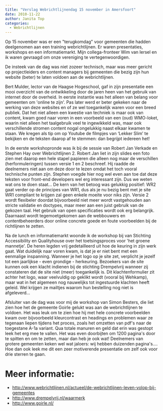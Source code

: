 ```yaml
---
title: "Verslag Webrichtlijnendag 15 november in Amersfoort"
date: 2010-11-22
author: Janita Top
categories: 
  - Webrichtlijnen
---
```

Op 15 november was er een "terugkomdag" voor gemeenten die hadden deelgenomen aan een training webrichtlijnen. Er waren presentaties, workshops en een informatiemarkt. Mijn collega-fronteer Wim van Iersel en ik waren gevraagd om onze vereniging te vertegenwoordigen.

De insteek van de dag was niet zozeer technisch, maar was meer gericht op projectleiders en content managers bij gemeenten die bezig zijn hun website (beter) te laten voldoen aan de webrichtlijnen.

Bert Mulder, lector van de Haagse Hogeschool, gaf in zijn presentatie een mooi overzicht van de ontwikkeling door de jaren heen van het gebruik van internet door de overheid. In eerste instantie was het alleen van belang voor gemeenten om 'online te zijn'. Pas later werd er beter gekeken naar de werking van deze websites en of ze wel toegankelijk waren voor een breed publiek.
Dat het niet alleen een kwestie van techniek is maar ook van content, kwam goed naar voren in een voorbeeld van een (oud) WMO-loket, waarin niet alleen het taalgebruik veel te ingewikkeld was, maar ook verschillende stromen content nogal ongelukkig naast elkaar kwamen te staan.  We kregen als tip om op Youtube de filmpjes van ‘Lekker Slim’ te bekijken en de teksten daarop af te stemmen: dan begrijpt iedereen het!

In de eerste workshopronde was ik bij de sessie van Robert Jan Verkade en Stephen Hay over Webrichtlijnen 2. Robert Jan liet in zijn slides een foto zien met daarop een hele stapel papieren die alleen nog maar de verschillen (herformuleringen) tussen versie 1 en 2 beschreef. Hij raadde de deelnemers niet aan om deze door te lezen omdat het toch vooral technische punten zijn. Stephen voegde hier nog wel even aan toe dat deze teksten voor front-end developers wel erg interessant zijn.  Dus we weten wat ons te doen staat...
De kern van het betoog was gelukkig positief: WR2 gaat verder op de principes van WR1, dus als je nu bezig bent met je site WR1 compliant te krijgen zal geen enkele moeite voor niks zijn. Versie 2 wordt flexibeler doordat bijvoorbeeld niet meer wordt vastgehouden aan stricte validatie en doctypes, maar meer aan een juist gebruik van de gekozen taal. Het gebruik van open specificaties wordt ook erg belangrijk. Daarnaast wordt tegemoetgekomen aan de webbouwers en contentbeheerders door online concrete goede en foute voorbeelden bij de richtlijnen te zetten.

Na de lunch en informatiemarkt woonde ik de workshop bij van Stichting Accessibility en Qualityhouse over het toetsingsproces voor 'het groene mannetje'. De heren legden vrij gedetailleerd uit hoe de keuring in zijn werk gaat. Wat duidelijk naar voren kwam, is dat je er niet bent met een eenmalige inspanning. Wanneer je het logo op je site zet, verplicht je jezelf tot een jaarlijkse - even grondige - herkeuring. Bezoekers van de site kunnen ook een klacht indienen bij de stichting Drempelvrij wanneer zij constateren dat de site niet (meer) toegankelijk is. Dit klachtenformulier zit achter het logo, waar veelvuldig op geklikt wordt (vooral bij Wehkamp), maar wat in het algemeen nog nauwelijks tot ingestuurde klachten heeft geleid. Wel krijgen ze mailtjes waarom hun bestelling nog niet is afgeleverd...

Afsluiter van de dag was voor mij de workshop van Simon Besters, die liet zien hoe het de gemeente Goirle gelukt was aan de webrichtlijnen te voldoen. Het was leuk om te zien hoe hij met hele concrete voorbeelden kwam over bijvoorbeeld kleurcontrast en headings en problemen waar ze tegenaan liepen tijdens het proces, zoals het omzetten van pdf's naar de toegestane A-1a variant. Qua totale manuren en geld dat erin was gestopt leek het erg mee te vallen. Het was even doorbijten om 1200 pagina's door te spitten en om te zetten, maar dan heb je ook wat! Deelnemers van grotere gemeenten keken wel wat jaloers: wij hebben duizenden pagina's....
Hoe dan ook leek me dit een zeer motiverende presentatie om zelf ook voor drie sterren te gaan.

# Meer informatie:

* <http://www.webrichtlijnen.nl/actueel/de-webrichtlijnen-leven-volop-bij-gemeentes>
* <http://www.drempelvrij.nl/waarmerk>
* <http://www.goirle.nl/>
